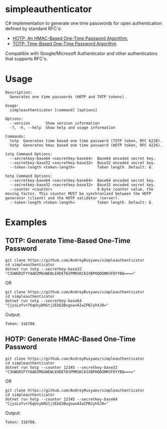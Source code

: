 ﻿# simpleauthenticator
C# implementation to generate one time passwords for open authentication defined by standard RFC's:
* [HOTP: An HMAC-Based One-Time Password Algorithm](https://www.rfc-editor.org/rfc/rfc4226),
* [TOTP: Time-Based One-Time Password Algorithm](https://www.rfc-editor.org/rfc/rfc6238)

Compatible with Google/Microsoft Authenticator and other authenticators that supports RFC's.

# Usage
```
Description:
  Generates one time passwords (HOTP and TOTP tokens).

Usage:
  simpleauthenticator [command] [options]

Options:
  --version       Show version information
  -?, -h, --help  Show help and usage information

Commands:
  totp  Generates time based one time password (TOTP token, RFC 6238).
  hotp  Generates hmac based one time password (HOTP token, RFC 4226).

totp Command Options:
  --secretkey-base64 <secretkey-base64>  Base64 encoded secret key.
  --secretkey-base32 <secretkey-base32>  Base32 encoded secret key.
  --token-length <token-length>          Token length. Default: 6.

hotp Command Options:
  --secretkey-base64 <secretkey-base64>  Base64 encoded secret key.
  --secretkey-base32 <secretkey-base32>  Base32 encoded secret key.
  --counter <counter>                    8-byte counter value, the moving factor. This counter MUST be synchronized between the HOTP generator (client) and the HOTP validator (server).
  --token-length <token-length>          Token length. Default: 6.
```

# Examples

## TOTP: Generate Time-Based One-Time Password
```shell
git clone https://github.com/AndreyRusyaev/simpleauthenticator
cd simpleauthenticator
dotnet run totp --secretkey-base32 "C3UWGR2FYYAADZMGGWEWLEHDET6SPMRSKC6IXBPHQDONMJFOYYBQ===="
```

OR

```shell
git clone https://github.com/AndreyRusyaev/simpleauthenticator
cd simpleauthenticator
dotnet run totp --secretkey-base64 "CjysLofv+76qUsybRGtj2EbQ3BugswvAIwIPBJyhXJ0="
```

Output:
```shell
Token: 316788.
```

## HOTP: Generate HMAC-Based One-Time Password

```shell
git clone https://github.com/AndreyRusyaev/simpleauthenticator
cd simpleauthenticator
dotnet run hotp --counter 12345 --secretkey-base32 "C3UWGR2FYYAADZMGGWEWLEHDET6SPMRSKC6IXBPHQDONMJFOYYBQ===="
```

OR

```shell
git clone https://github.com/AndreyRusyaev/simpleauthenticator
cd simpleauthenticator
dotnet run hotp --counter 12345 --secretkey-base64 "CjysLofv+76qUsybRGtj2EbQ3BugswvAIwIPBJyhXJ0="
```

Output:
```shell
Token: 316788.
```

